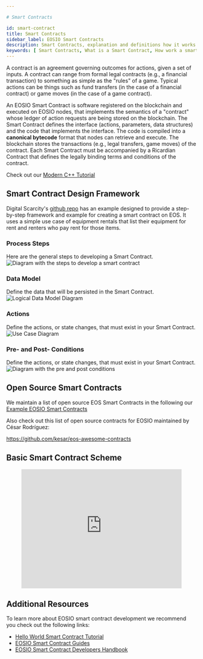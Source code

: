 ```yaml
---

# Smart Contracts

id: smart-contract
title: Smart Contracts
sidebar_label: EOSIO Smart Contracts
description: Smart Contracts, explanation and definitions how it works and how to use it.
keywords: [ Smart Contracts, What is a Smart Contract, How work a smart contract, How Create a Smart Contract, EOS, EOS Costa Rica]
---
```


A contract is an agreement governing outcomes for actions, given a set of inputs. A contract can range from formal legal contracts (e.g., a financial transaction) to something as simple as the "rules" of a game. Typical actions can be things such as fund transfers (in the case of a financial contract) or game moves (in the case of a game contract).

An EOSIO Smart Contract is software registered on the blockchain and executed on EOSIO nodes, that implements the semantics of a "contract" whose ledger of action requests are being stored on the blockchain. The Smart Contract defines the interface (actions, parameters, data structures) and the code that implements the interface. The code is compiled into a **canonical bytecode** format that nodes can retrieve and execute. The blockchain stores the transactions (e.g., legal transfers, game moves) of the contract. Each Smart Contract must be accompanied by a Ricardian Contract that defines the legally binding terms and conditions of the contract.

Check out our [Modern C++ Tutorial](https://docs.edenia.com/docs/tutorials/modern-cpp)

## Smart Contract Design Framework 
Digital Scarcity's [github repo](https://github.com/digital-scarcity/equiprental) has an example designed to provide a step-by-step framework and example for creating a smart contract on EOS. It uses a simple use case of equipment rentals that list their equipment for rent and renters who pay rent for those items.

### Process Steps
Here are the general steps to developing a Smart Contract.
![Diagram with the steps to develop a smart contract](/img/contracts/steps.webp "Steps")


### Data Model
Define the data that will be persisted in the Smart Contract.
![Logical Data Model Diagram](/img/contracts/datamodel.webp "Data Model")

### Actions
Define the actions, or state changes, that must exist in your Smart Contract.
![Use Case Diagram](/img/contracts/actions.webp "Actions")

### Pre- and Post- Conditions
Define the actions, or state changes, that must exist in your Smart Contract.
![Diagram with the pre and post conditions](/img/contracts/prepostconditions.webp "Pre and Post Conditions")


## Open Source Smart Contracts 
We maintain a list of open source EOS Smart Contracts in the following our [Example EOSIO Smart Contracts](https://docs.edenia.com/docs/tools/example-eosio-smart-contract)

Also check out this list of open source contracts for EOSIO maintained by César Rodríguez:

https://github.com/kesar/eos-awesome-contracts

## Basic Smart Contract Scheme

<figure className="video_container">
  <iframe width="100%" height="315" src="https://www.youtube.com/embed/ZE2HxTmxfrI" frameBorder="0" allowFullScreen loading="lazy"> </iframe>
</figure>

## Additional Resources

To learn more about EOSIO smart contract development we recommend you check out the following links:

* [Hello World Smart Contract Tutorial](../../tutorials/hello-world-contract)
* [EOSIO Smart Contract Guides](https://developers.eos.io/welcome/v2.1/smart-contract-guides/index)
* [EOSIO Smart Contract Developers Handbook](https://cc32d9.gitbook.io/eosio-smart-contract-developers-handbook)
